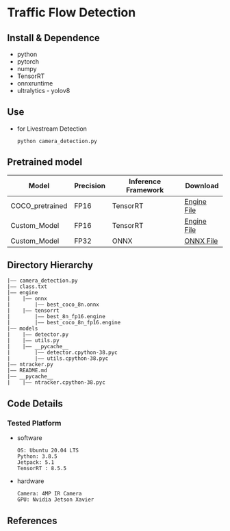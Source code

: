 # Traffic Flow Detection

## Install & Dependence

- python
- pytorch
- numpy
- TensorRT
- onnxruntime
- ultralytics - yolov8

## Use

- for Livestream Detection
  ```
  python camera_detection.py
  ```

## Pretrained model

| Model           | Precision | Inference Framework | Download                                                                                                                                                                                                                                     |
| --------------- | --------- | ------------------- | -------------------------------------------------------------------------------------------------------------------------------------------------------------------------------------------------------------------------------------------- |
| COCO_pretrained | FP16      | TensorRT            | [Engine File](https://github.com/rajaramkuberan/ProjectProfile/tree/main/AI_Projects/Computer_Vision/AI_Sensor_Fusion_Project/CameraSensor/engine/tensorrt) |
| Custom_Model    | FP16      | TensorRT            | [Engine File](https://github.com/rajaramkuberan/ProjectProfile/tree/main/AI_Projects/Computer_Vision/AI_Sensor_Fusion_Project/CameraSensor/engine/tensorrt) |
| Custom_Model    | FP32      | ONNX                | [ONNX File](https://github.com/rajaramkuberan/ProjectProfile/tree/main/AI_Projects/Computer_Vision/AI_Sensor_Fusion_Project/CameraSensor/engine/onnx)                                                                                        |

## Directory Hierarchy

```
|—— camera_detection.py
|—— class.txt
|—— engine
|    |—— onnx
|        |—— best_coco_8n.onnx
|    |—— tensorrt
|        |—— best_8n_fp16.engine
|        |—— best_coco_8n_fp16.engine
|—— models
|    |—— detector.py
|    |—— utils.py
|    |—— __pycache__
|        |—— detector.cpython-38.pyc
|        |—— utils.cpython-38.pyc
|—— ntracker.py
|—— README.md
|—— __pycache__
|    |—— ntracker.cpython-38.pyc
```

## Code Details

### Tested Platform

- software
  ```
  OS: Ubuntu 20.04 LTS
  Python: 3.8.5
  Jetpack: 5.1
  TensorRT : 8.5.5
  ```
- hardware
  ```
  Camera: 4MP IR Camera
  GPU: Nvidia Jetson Xavier
  ```

## References

<!--
- [paper-1]()
- [paper-2]()
- [code-1](https://github.com)
- [code-2](https://github.com)

## Citing
